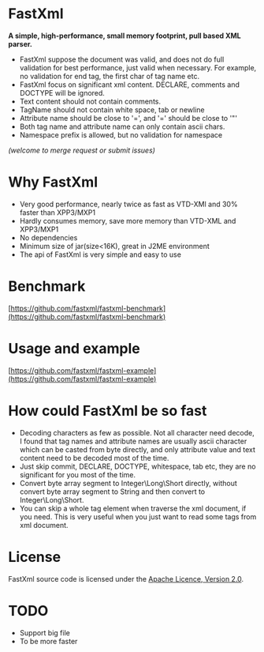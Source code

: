 # FastXml

**A simple, high-performance, small memory footprint, pull based XML parser.**


 * FastXml suppose the document was valid, and does not do full validation for best performance, just valid when necessary. For example, no validation for end tag, the first char of tag name etc.
 * FastXml focus on significant xml content. DECLARE, comments and DOCTYPE will be ignored.
 * Text content should not contain comments.
 * TagName should not contain white space, tab or newline
 * Attribute name should be close to '=', and '=' should be close to '\"'
 * Both tag name and attribute name can only contain ascii chars.
 * Namespace prefix is allowed, but no validation for namespace

 *(welcome to merge request or submit issues)*

# Why FastXml

 * Very good performance, nearly twice as fast as VTD-XMl and 30% faster than XPP3/MXP1
 * Hardly consumes memory, save more memory than VTD-XML and XPP3/MXP1
 * No dependencies
 * Minimum size of jar(size<16K), great in J2ME environment
 * The api of FastXml is very simple and easy to use

# Benchmark

[https://github.com/fastxml/fastxml-benchmark](https://github.com/fastxml/fastxml-benchmark)

# Usage and example

[https://github.com/fastxml/fastxml-example](https://github.com/fastxml/fastxml-example)

# How could FastXml be so fast
 * Decoding characters as few as possible. Not all character need decode,
   I found that tag names and attribute names are usually ascii character which can be casted from byte directly,
   and only attribute value and text content need to be decoded most of the time.
 * Just skip commit, DECLARE, DOCTYPE, whitespace, tab etc,
   they are no significant for you most of the time.
 * Convert byte array segment to Integer\Long\Short directly,
   without convert byte array segment to String and then convert to Integer\Long\Short.
 * You can skip a whole tag element when traverse the xml document, if you need.
   This is very useful when you just want to read some tags from xml document.

# License
FastXml source code is licensed under the [Apache Licence, Version 2.0](http://www.apache.org/licenses/LICENSE-2.0.html).

# TODO
 * Support big file
 * To be more faster